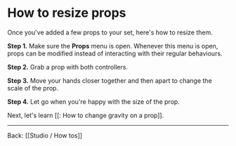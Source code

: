 # How to resize props

Once you've added a few props to your set, here's how to resize them.

**Step 1.** Make sure the **Props** menu is open. Whenever this menu is open, props can be modified instead of interacting with their regular behaviours.

**Step 2.** Grab a prop with both controllers.

**Step 3.** Move your hands closer together and then apart to change the scale of the prop.

**Step 4.** Let go when you're happy with the size of the prop.

Next, let's learn [[: How to change gravity on a prop]].

---

Back: [[Studio / How tos]]
